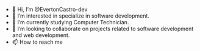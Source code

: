 - 👋 Hi, I’m @EvertonCastro-dev
- 👀 I’m interested in specialize in software development.
- 🌱 I’m currently studying Computer Technician.
- 💞️ I’m looking to collaborate on projects related to software development and web development.
- 📫 How to reach me  

<!---
EvertonCastro-dev/EvertonCastro-dev is a ✨ special ✨ repository because its `README.md` (this file) appears on your GitHub profile.
You can click the Preview link to take a look at your changes.
--->


